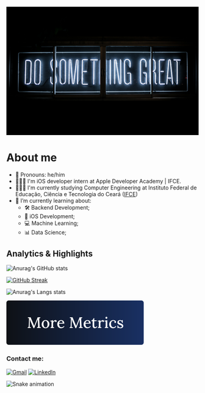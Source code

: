 ![image](image1.jpg)

# About me

- 🥰 Pronouns: he/him
- 👨🏻‍💻 I'm iOS developer intern at Apple Developer Academy | IFCE.
- 👨🏻‍🎓 I'm currently studying Computer Engineering at Instituto Federal de Educação, Ciência e Tecnologia do Ceará ([IFCE](https://ifce.edu.br/fortaleza))
- 📖 I’m currently learning about: 
  + 🛠️ Backend Development;
  +  iOS Development;
  + 💻 Machine Learning;
  + 📊 Data Science;

## Analytics & Highlights

![Anurag's GitHub stats](https://github-readme-stats.vercel.app/api?username=Robsonmxms&hide_title=true&rank_icon=percentile&show_icons=true&theme=github_dark&hide_border=true)

[![GitHub Streak](https://github-readme-streak-stats.herokuapp.com/?user=Robsonmxms&theme=github-dark-blue&hide_border=true)](https://git.io/streak-stats)

![Anurag's Langs stats](https://github-readme-stats-bpires.vercel.app/api/top-langs/?username=Robsonmxms&layout=compact&card_width=400&hide_title=true&theme=github_dark&langs_count=10&hide_border=true)

[![button](metrics.svg)](https://metrics.lecoq.io/insights/Robsonmxms)


### Contact me:

[![Gmail](https://img.shields.io/badge/Gmail-D14836?style=for-the-badge&logo=gmail&logoColor=white)](mailto:contactrobsonlopes@gmail.com) [![LinkedIn](https://img.shields.io/badge/-LinkedIn-%230077B5?style=for-the-badge&logo=linkedin&logoColor=white)](ttps://www.linkedin.com/in/robson-lima-lopes-60616118b/)

![Snake animation](https://github.com/Robsonmxms/Robsonmxms/blob/output/github-contribution-grid-snake.svg)
